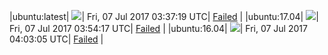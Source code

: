 |ubuntu:latest| ![](https://cdn.rawgit.com/Neilpang/acmetest/master/status/ubuntu-latest.svg?1499398639)| Fri, 07 Jul 2017 03:37:19 UTC| [Failed](https://github.com/Neilpang/acmetest/blob/master/logs/ubuntu-latest.out) |
|ubuntu:17.04| ![](https://cdn.rawgit.com/Neilpang/acmetest/master/status/ubuntu-17.04.svg?1499399657)| Fri, 07 Jul 2017 03:54:17 UTC| [Failed](https://github.com/Neilpang/acmetest/blob/master/logs/ubuntu-17.04.out) |
|ubuntu:16.04| ![](https://cdn.rawgit.com/Neilpang/acmetest/master/status/ubuntu-16.04.svg?1499400185)| Fri, 07 Jul 2017 04:03:05 UTC| [Failed](https://github.com/Neilpang/acmetest/blob/master/logs/ubuntu-16.04.out) |
